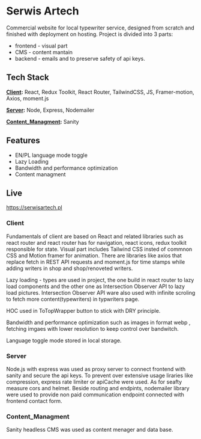 # Serwis Artech

Commercial website for local typewriter service, designed from scratch and finished with deployment on hosting. Project is divided into 3 parts:

- frontend - visual part
- CMS - content mantain
- backend - emails and to preserve safety of api keys.

## Tech Stack

**[Client](#Client):** React, Redux Toolkit, React Router, TailwindCSS, JS, Framer-motion, Axios, moment.js

**[Server](#Sever):** Node, Express, Nodemailer

**[Content_Managment](#Content_Managment):** Sanity

## Features

- EN/PL language mode toggle
- Lazy Loading
- Bandwidth and performance optimization
- Content managment

## Live

https://serwisartech.pl

### Client

Fundamentals of client are based on React and related libraries such as react router and react router has for navigation, react icons, redux toolkit responsible for state. Visual part includes Tailwind CSS insted of commnon CSS and Motion framer for animation. There are libraries like axios that replace fetch in REST API requests and moment.js for time stamps while adding writers in shop and shop/renoveted writers.

Lazy loading - types are used in project, the one build in react router to lazy load components and the other one as Intersection Observer API to lazy load pictures. Intersection Observer API ware also used with infinite scroling to fetch more content(typewriters) in typwriters page.

HOC used in ToTopWrapper button to stick with DRY principle.

Bandwidth and performance optimization such as images in format webp , fetching imgaes with lower resolution to keep control over bandwitch.

Language toggle mode stored in local storage.

### Server

Node.js with express was used as proxy server to connect frontend with sanity and secure the api keys.
To prevent over extensive usage liraries like compression, express rate limiter or apiCache were used. As for seafty measure cors and helmet. Beside routing and endpints, nodemailer library were used to provide non paid communication endpoint connected with frontend contact form.

### Content_Managment

Sanity headless CMS was used as content menager and data base.
